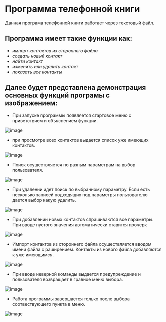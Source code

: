 # Программа телефонной книги
Данная програма телефонной книги работает через текстовый файл.
## Программа имеет такие функции как:
* _импорт контактов из стороннего файла_
* _создать новый контакт_
* _найти контакт_
* _изменить или удалить контакт_
* _показать все контакты_

## Далее будет представлена демонстрация основных функций програмы с изображением:

* При запуске программы появляется стартовое меню с приветствием и объяснением функции.

![image](https://github.com/SergeyBilyamov/Phonebook/assets/151991545/acb13c10-93ce-4f96-a325-8591639cb7c5)

* при просмотре всех контактов выдается список уже имеющих контактов.

![image](https://github.com/SergeyBilyamov/Phonebook/assets/151991545/90b8536e-a945-490e-a2d0-3f146b562c62)

* Поиск осушествляется по разным параметрам на выбор пользователя.

![image](https://github.com/SergeyBilyamov/Phonebook/assets/151991545/c44aaa92-c328-4a30-a8e1-8242e87df3f2)

* При удалении идет поиск по выбранному параметру. Если есть несколько записей подходящих под параметры пользователю дается выбор какую удалить.

![image](https://github.com/SergeyBilyamov/Phonebook/assets/151991545/5587d66a-d950-42ae-93e2-a09e983c1722)

* При добавлении новых контактов спрашиваются все параметры. При вводе пустого значения автоматически ставится прочерк

![image](https://github.com/SergeyBilyamov/Phonebook/assets/151991545/925da0a3-975a-40a7-8bf5-e4e969ad66c3)

* Импорт контактов из стороннего файла осушествляется вводом имени файла с раширением. Контакты из нового файла добавляются к уже имеющимся.

![image](https://github.com/SergeyBilyamov/Phonebook/assets/151991545/7b53b033-7ad2-4d86-a5f4-c05c891cbccc)

* При вводе неверной команды выдается предупреждение и пользователя возвращает в гравное меню выбора.

![image](https://github.com/SergeyBilyamov/Phonebook/assets/151991545/ea5ee957-6927-42d0-9484-5fce14922554)

* Работа программы завершается только после выбора соотвествующего пункта в меню.

![image](https://github.com/SergeyBilyamov/Phonebook/assets/151991545/ce1399fa-d0c0-46cf-b705-1ae02f12dba3)
